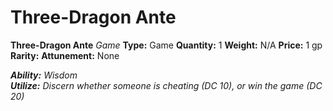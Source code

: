 # Three-Dragon Ante

**Three-Dragon Ante**
_Game_
**Type:** Game
**Quantity:** 1
**Weight:** N/A
**Price:** 1 gp
**Rarity:** 
**Attunement:** None

***Ability:** Wisdom <br />**Utilize:** Discern whether someone is cheating (DC 10), or win the game (DC 20)*